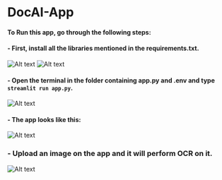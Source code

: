 # DocAI-App
#### To Run this app, go through the following steps:
#### - First, install all the libraries mentioned in the requirements.txt.
![Alt text](<Screenshot (181).png>)
![Alt text](<Screenshot (182).png>)
#### - Open the terminal in the folder containing app.py and .env and type `streamlit run app.py`.
![Alt text](<Screenshot (183).png>)
#### - The app looks like this:
![Alt text](<Screenshot (184).png>)
### - Upload an image on the app and it will perform OCR on it.
![Alt text](<Screenshot (187).png>)